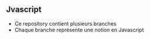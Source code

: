 ## Jvascript
- Ce repository contient plusieurs branches
- Chaque branche représente une notion en Javascript